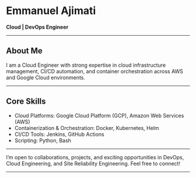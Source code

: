# Emmanuel Ajimati

**Cloud | DevOps Engineer**

---

## About Me

I am a Cloud Engineer with strong expertise in cloud infrastructure management, CI/CD automation, and container orchestration across AWS and Google Cloud environments. 

---

## Core Skills

- Cloud Platforms: Google Cloud Platform (GCP), Amazon Web Services (AWS)   
- Containerization & Orchestration: Docker, Kubernetes, Helm  
- CI/CD Tools: Jenkins, GitHub Actions  
- Scripting: Python, Bash   




---

I’m open to collaborations, projects, and exciting opportunities in DevOps, Cloud Engineering, and Site Reliability Engineering. Feel free to connect!

---
